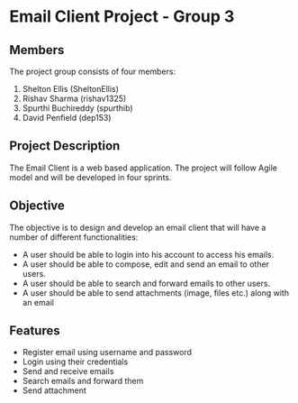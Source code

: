 # Email Client Project - Group 3

## Members

The project group consists of four members:
1. Shelton Ellis (SheltonEllis)
2. Rishav Sharma (rishav1325)
3. Spurthi Buchireddy (spurthib)
4. David Penfield (dep153)

## Project Description
The Email Client is a web based application. The project will follow Agile model and will be developed in four sprints.

## Objective
The objective is to design and develop an email client that will have a number of different functionalities:
- A user should be able to login into his account to access his emails. 
- A user should be able to compose, edit and send an email to other users. 
- A user should be able to search and forward emails to other users. 
- A user should be able to send attachments (image, files etc.) along with an email 

## Features
- Register email using username and password
- Login using their credentials
- Send and receive emails
- Search emails and forward them
- Send attachment

